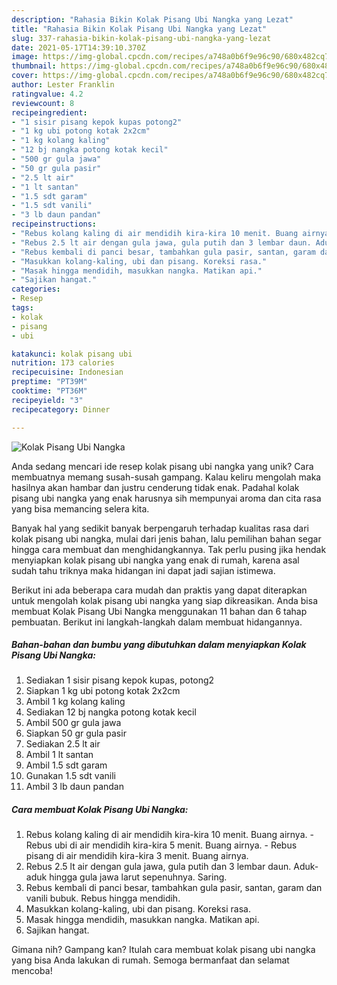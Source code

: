 ```yaml
---
description: "Rahasia Bikin Kolak Pisang Ubi Nangka yang Lezat"
title: "Rahasia Bikin Kolak Pisang Ubi Nangka yang Lezat"
slug: 337-rahasia-bikin-kolak-pisang-ubi-nangka-yang-lezat
date: 2021-05-17T14:39:10.370Z
image: https://img-global.cpcdn.com/recipes/a748a0b6f9e96c90/680x482cq70/kolak-pisang-ubi-nangka-foto-resep-utama.jpg
thumbnail: https://img-global.cpcdn.com/recipes/a748a0b6f9e96c90/680x482cq70/kolak-pisang-ubi-nangka-foto-resep-utama.jpg
cover: https://img-global.cpcdn.com/recipes/a748a0b6f9e96c90/680x482cq70/kolak-pisang-ubi-nangka-foto-resep-utama.jpg
author: Lester Franklin
ratingvalue: 4.2
reviewcount: 8
recipeingredient:
- "1 sisir pisang kepok kupas potong2"
- "1 kg ubi potong kotak 2x2cm"
- "1 kg kolang kaling"
- "12 bj nangka potong kotak kecil"
- "500 gr gula jawa"
- "50 gr gula pasir"
- "2.5 lt air"
- "1 lt santan"
- "1.5 sdt garam"
- "1.5 sdt vanili"
- "3 lb daun pandan"
recipeinstructions:
- "Rebus kolang kaling di air mendidih kira-kira 10 menit. Buang airnya. Rebus ubi di air mendidih kira-kira 5 menit. Buang airnya. Rebus pisang di air mendidih kira-kira 3 menit. Buang airnya."
- "Rebus 2.5 lt air dengan gula jawa, gula putih dan 3 lembar daun. Aduk-aduk hingga gula jawa larut sepenuhnya. Saring."
- "Rebus kembali di panci besar, tambahkan gula pasir, santan, garam dan vanili bubuk. Rebus hingga mendidih."
- "Masukkan kolang-kaling, ubi dan pisang. Koreksi rasa."
- "Masak hingga mendidih, masukkan nangka. Matikan api."
- "Sajikan hangat."
categories:
- Resep
tags:
- kolak
- pisang
- ubi

katakunci: kolak pisang ubi 
nutrition: 173 calories
recipecuisine: Indonesian
preptime: "PT39M"
cooktime: "PT36M"
recipeyield: "3"
recipecategory: Dinner

---
```



![Kolak Pisang Ubi Nangka](https://img-global.cpcdn.com/recipes/a748a0b6f9e96c90/680x482cq70/kolak-pisang-ubi-nangka-foto-resep-utama.jpg)

Anda sedang mencari ide resep kolak pisang ubi nangka yang unik? Cara membuatnya memang susah-susah gampang. Kalau keliru mengolah maka hasilnya akan hambar dan justru cenderung tidak enak. Padahal kolak pisang ubi nangka yang enak harusnya sih mempunyai aroma dan cita rasa yang bisa memancing selera kita.



Banyak hal yang sedikit banyak berpengaruh terhadap kualitas rasa dari kolak pisang ubi nangka, mulai dari jenis bahan, lalu pemilihan bahan segar hingga cara membuat dan menghidangkannya. Tak perlu pusing jika hendak menyiapkan kolak pisang ubi nangka yang enak di rumah, karena asal sudah tahu triknya maka hidangan ini dapat jadi sajian istimewa.


Berikut ini ada beberapa cara mudah dan praktis yang dapat diterapkan untuk mengolah kolak pisang ubi nangka yang siap dikreasikan. Anda bisa membuat Kolak Pisang Ubi Nangka menggunakan 11 bahan dan 6 tahap pembuatan. Berikut ini langkah-langkah dalam membuat hidangannya.

<!--inarticleads1-->

##### Bahan-bahan dan bumbu yang dibutuhkan dalam menyiapkan Kolak Pisang Ubi Nangka:

1. Sediakan 1 sisir pisang kepok kupas, potong2
1. Siapkan 1 kg ubi potong kotak 2x2cm
1. Ambil 1 kg kolang kaling
1. Sediakan 12 bj nangka potong kotak kecil
1. Ambil 500 gr gula jawa
1. Siapkan 50 gr gula pasir
1. Sediakan 2.5 lt air
1. Ambil 1 lt santan
1. Ambil 1.5 sdt garam
1. Gunakan 1.5 sdt vanili
1. Ambil 3 lb daun pandan




<!--inarticleads2-->

##### Cara membuat Kolak Pisang Ubi Nangka:

1. Rebus kolang kaling di air mendidih kira-kira 10 menit. Buang airnya. - Rebus ubi di air mendidih kira-kira 5 menit. Buang airnya. - Rebus pisang di air mendidih kira-kira 3 menit. Buang airnya.
1. Rebus 2.5 lt air dengan gula jawa, gula putih dan 3 lembar daun. Aduk-aduk hingga gula jawa larut sepenuhnya. Saring.
1. Rebus kembali di panci besar, tambahkan gula pasir, santan, garam dan vanili bubuk. Rebus hingga mendidih.
1. Masukkan kolang-kaling, ubi dan pisang. Koreksi rasa.
1. Masak hingga mendidih, masukkan nangka. Matikan api.
1. Sajikan hangat.




Gimana nih? Gampang kan? Itulah cara membuat kolak pisang ubi nangka yang bisa Anda lakukan di rumah. Semoga bermanfaat dan selamat mencoba!
